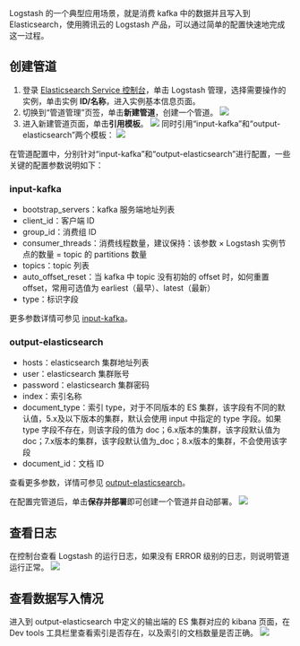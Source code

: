 Logstash 的一个典型应用场景，就是消费 kafka 中的数据并且写入到 Elasticsearch，使用腾讯云的 Logstash 产品，可以通过简单的配置快速地完成这一过程。 

## 创建管道
1. 登录 [Elasticsearch Service 控制台](https://console.cloud.tencent.com/es)，单击 Logstash 管理，选择需要操作的实例，单击实例 **ID/名称**，进入实例基本信息页面。
2. 切换到“管道管理”页签，单击**新建管道**，创建一个管道。
![](https://qcloudimg.tencent-cloud.cn/raw/a504dcc550823328f9732ea0dcf09208.png)
3. 进入新建管道页面，单击**引用模板**。
![](https://main.qcloudimg.com/raw/b2f664a511a2ba7c603d832627b2b19b.png)
同时引用“input-kafka”和“output-elasticsearch”两个模板：
![](https://main.qcloudimg.com/raw/0df1e56dd9e832e5e1fc5af6d7422603.png)

在管道配置中，分别针对“input-kafka”和“output-elasticsearch”进行配置，一些关键的配置参数说明如下：

### input-kafka
- bootstrap_servers：kafka 服务端地址列表
- client_id：客户端 ID
- group_id：消费组 ID
- consumer_threads：消费线程数量，建议保持：该参数 × Logstash 实例节点的数量 = topic 的 partitions 数量
- topics：topic 列表
- auto\_offset\_reset：当 kafka 中 topic 没有初始的 offset 时，如何重置 offset，常用可选值为 earliest（最早）、latest（最新）
- type：标识字段

更多参数详情可参见 [input-kafka](https://www.elastic.co/guide/en/logstash/current/plugins-inputs-kafka.html)。

### output-elasticsearch
- hosts：elasticsearch 集群地址列表
- user：elasticsearch 集群账号
- password：elasticsearch 集群密码
- index：索引名称
- document\_type：索引 type，对于不同版本的 ES 集群，该字段有不同的默认值，5.x及以下版本的集群，默认会使用 input 中指定的 type 字段。如果 type 字段不存在，则该字段的值为 doc；6.x版本的集群，该字段默认值为 doc；7.x版本的集群，该字段默认值为\_doc；8.x版本的集群，不会使用该字段
- document_id：文档 ID

查看更多参数，详情可参见 [output-elasticsearch](https://www.elastic.co/guide/en/logstash/7.10/plugins-outputs-elasticsearch.html)。

在配置完管道后，单击**保存并部署**即可创建一个管道并自动部署。
![](https://main.qcloudimg.com/raw/4624ba100e9b21f31f63972c4be9d2c6.png)

## 查看日志
在控制台查看 Logstash 的运行日志，如果没有 ERROR 级别的日志，则说明管道运行正常。
![](https://main.qcloudimg.com/raw/f732f32b31dd83591e864cf3b7de7b2c.png)

## 查看数据写入情况
进入到 output-elasticsearch 中定义的输出端的 ES 集群对应的 kibana 页面，在 Dev tools 工具栏里查看索引是否存在，以及索引的文档数量是否正确。
![](https://main.qcloudimg.com/raw/015063d8147cbd78ed18f046417b7a7a.png)
